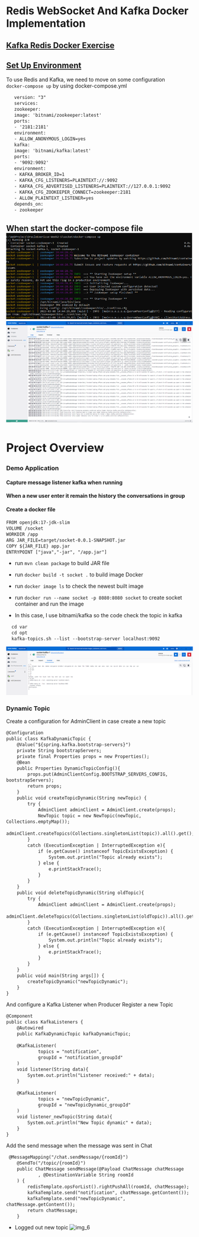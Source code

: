 # Redis WebSocket And Kafka Docker Implementation

<a href = "#websocket">Kafka Redis Docker Exercise</a>
---
<a href="#environment">Set Up Environment</a>
---
To use Redis and Kafka, we need to move on some configuration
<br/>
    ```
    docker-compose up
    ```
by using docker-compose.yml
 ```
    version: "3"
    services:
    zookeeper:
    image: 'bitnami/zookeeper:latest'
    ports:
    - '2181:2181'
    environment:
    - ALLOW_ANONYMOUS_LOGIN=yes
    kafka:
    image: 'bitnami/kafka:latest'
    ports:
    - '9092:9092'
    environment:
    - KAFKA_BROKER_ID=1
    - KAFKA_CFG_LISTENERS=PLAINTEXT://:9092
    - KAFKA_CFG_ADVERTISED_LISTENERS=PLAINTEXT://127.0.0.1:9092
    - KAFKA_CFG_ZOOKEEPER_CONNECT=zookeeper:2181
    - ALLOW_PLAINTEXT_LISTENER=yes
    depends_on:
    - zookeeper
 ```
When start the docker-compose file
![img.png](img.png)
![img_1.png](img_1.png)
<br/>
<a>
    <h2>Project Overview</h2>
</a>
---
<h3>Demo Application</h3>
<h4>Capture message listener kafka when running</h4>

<h4>When a new user enter it remain the history the conversations in group</h4>

<h4>Create a docker file</h4>

```
FROM openjdk:17-jdk-slim
VOLUME /socket
WORKDIR /app
ARG JAR_FILE=target/socket-0.0.1-SNAPSHOT.jar
COPY ${JAR_FILE} app.jar
ENTRYPOINT ["java","-jar", "/app.jar"]
```
- run ```mvn clean package``` to build JAR file
- run ```docker build -t socket .``` to build image Docker
- run ```docker image ls``` to check the newest built image
- run ```docker run --name socket -p 8080:8080 socket``` to create socket container and run the image

- In this case, I use bitnami/kafka so the code check the topic in kafka
```
  cd var
  cd opt
  kafka-topics.sh --list --bootstrap-server localhost:9092
```
![img_4.png](img_4.png)

<h3>Dynamic Topic</h3>
Create a configuration for AdminClient in case create a new topic
<br/>

```
@Configuration
public class KafkaDynamicTopic {
    @Value("${spring.kafka.bootstrap-servers}")
    private String bootstrapServers;
    private final Properties props = new Properties();
    @Bean
    public Properties DynamicTopicConfig(){
        props.put(AdminClientConfig.BOOTSTRAP_SERVERS_CONFIG, bootstrapServers);
        return props;
    }
    public void createTopicDynamic(String newTopic) {
        try {
            AdminClient adminClient = AdminClient.create(props);
            NewTopic topic = new NewTopic(newTopic, Collections.emptyMap());
            adminClient.createTopics(Collections.singletonList(topic)).all().get();
        }
        catch (ExecutionException | InterruptedException e){
            if (e.getCause() instanceof TopicExistsException) {
                System.out.println("Topic already exists");
            } else {
                e.printStackTrace();
            }
        }
    }
    public void deleteTopicDynamic(String oldTopic){
        try {
            AdminClient adminClient = AdminClient.create(props);
            adminClient.deleteTopics(Collections.singletonList(oldTopic)).all().get();
        }
        catch (ExecutionException | InterruptedException e){
            if (e.getCause() instanceof TopicExistsException) {
                System.out.println("Topic already exists");
            } else {
                e.printStackTrace();
            }
        }
    }
    public void main(String args[]) {
        createTopicDynamic("newTopicDynamic");
    }
}
```

And configure a Kafka Listener when Producer Register a new Topic
<br/>
```
@Component
public class KafkaListeners {
    @Autowired
    public KafkaDynamicTopic kafkaDynamicTopic;

    @KafkaListener(
            topics = "notification",
            groupId = "notification_groupId"
    )
    void listener(String data){
        System.out.println("Listener received:" + data);
    }

    @KafkaListener(
            topics = "newTopicDynamic",
            groupId = "newTopicDynamic_groupId"
    )
    void listener_newTopic(String data){
        System.out.println("New Topic dynamic" + data);
    }
}
```
Add the send message when the message was sent in Chat

```
 @MessageMapping("/chat.sendMessage/{roomId}")
    @SendTo("/topic/{roomId}")
    public ChatMessage sendMessage(@Payload ChatMessage chatMessage
            , @DestinationVariable String roomId
    ) {
        redisTemplate.opsForList().rightPushAll(roomId, chatMessage);
        kafkaTemplate.send("notification", chatMessage.getContent());
        kafkaTemplate.send("newTopicDynamic", chatMessage.getContent());
        return chatMessage;
    }
```
- Logged out new topic
![img_6](https://user-images.githubusercontent.com/86148510/223761657-a2c83e77-99ba-48df-972c-c3d1cac83ba6.png)
